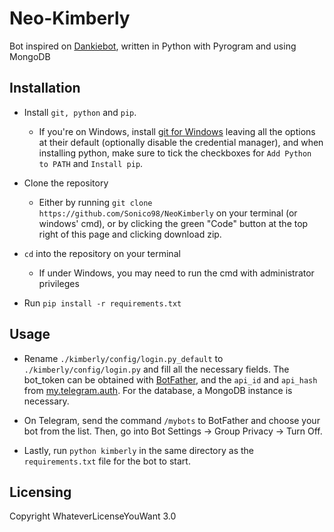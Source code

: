 # Neo-Kimberly
Bot inspired on [Dankiebot](https://gitlab.com/lukeovalle/dankiebot), written in Python with Pyrogram and using MongoDB


## Installation
- Install `git, python` and `pip`.
	- If you're on Windows, install [git for Windows](https://git-scm.com/download/win) leaving all the options at their default (optionally disable the credential manager), and when installing python, make sure to tick the checkboxes for `Add Python to PATH` and `Install pip`.

- Clone the repository
	- Either by running `git clone https://github.com/Sonico98/NeoKimberly` on your terminal (or windows' cmd), or by clicking the green "Code" button at the top right of this page and clicking download zip.

- `cd` into the repository on your terminal
	- If under Windows, you may need to run the cmd with administrator privileges

- Run `pip install -r requirements.txt`


## Usage
- Rename `./kimberly/config/login.py_default` to `./kimberly/config/login.py` and fill all the necessary fields. The bot_token can be obtained with [BotFather](https://t.me/BotFather), and the `api_id` and `api_hash` from [my.telegram.auth](https://my.telegram.org/auth). For the database, a MongoDB instance is necessary.

- On Telegram, send the command `/mybots` to BotFather and choose your bot from the list. Then, go into Bot Settings -> Group Privacy -> Turn Off.

- Lastly, run `python kimberly` in the same directory as the `requirements.txt` file for the bot to start.

## Licensing
Copyright WhateverLicenseYouWant 3.0
